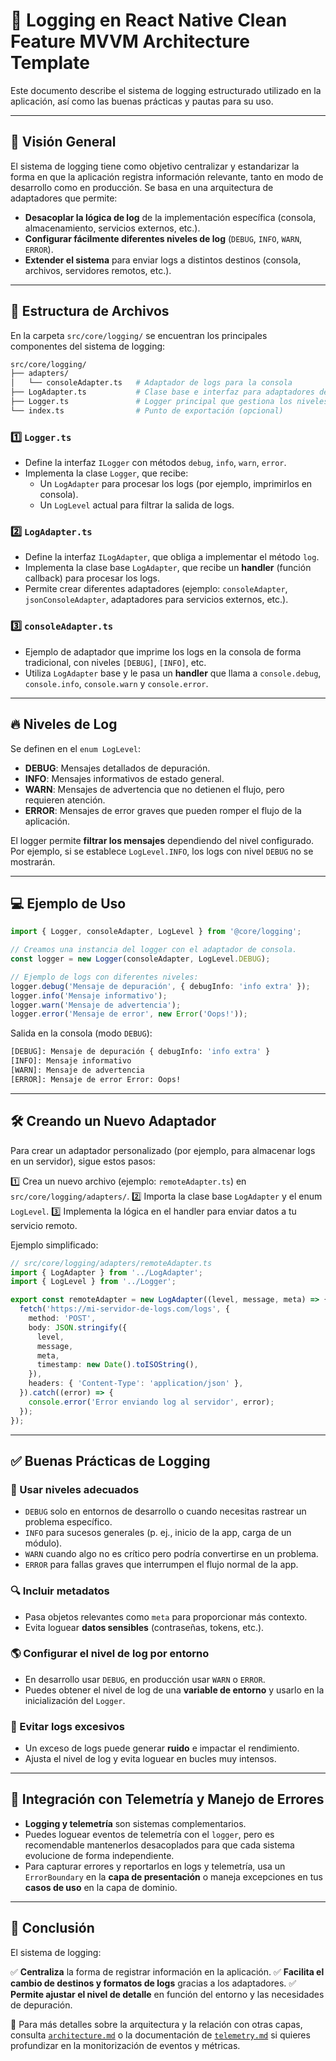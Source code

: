 # 📌 Logging en React Native Clean Feature MVVM Architecture Template

Este documento describe el sistema de logging estructurado utilizado en la aplicación, así como las buenas prácticas y pautas para su uso.

---

## 🎯 Visión General

El sistema de logging tiene como objetivo centralizar y estandarizar la forma en que la aplicación registra información relevante, tanto en modo de desarrollo como en producción. Se basa en una arquitectura de adaptadores que permite:

- **Desacoplar la lógica de log** de la implementación específica (consola, almacenamiento, servicios externos, etc.).
- **Configurar fácilmente diferentes niveles de log** (`DEBUG`, `INFO`, `WARN`, `ERROR`).
- **Extender el sistema** para enviar logs a distintos destinos (consola, archivos, servidores remotos, etc.).

---

## 📂 Estructura de Archivos

En la carpeta `src/core/logging/` se encuentran los principales componentes del sistema de logging:

```bash
src/core/logging/
├── adapters/
│   └── consoleAdapter.ts   # Adaptador de logs para la consola
├── LogAdapter.ts           # Clase base e interfaz para adaptadores de log
├── Logger.ts               # Logger principal que gestiona los niveles de log
└── index.ts                # Punto de exportación (opcional)
```

### 1️⃣ `Logger.ts`
- Define la interfaz `ILogger` con métodos `debug`, `info`, `warn`, `error`.
- Implementa la clase `Logger`, que recibe:
  - Un `LogAdapter` para procesar los logs (por ejemplo, imprimirlos en consola).
  - Un `LogLevel` actual para filtrar la salida de logs.

### 2️⃣ `LogAdapter.ts`
- Define la interfaz `ILogAdapter`, que obliga a implementar el método `log`.
- Implementa la clase base `LogAdapter`, que recibe un **handler** (función callback) para procesar los logs.
- Permite crear diferentes adaptadores (ejemplo: `consoleAdapter`, `jsonConsoleAdapter`, adaptadores para servicios externos, etc.).

### 3️⃣ `consoleAdapter.ts`
- Ejemplo de adaptador que imprime los logs en la consola de forma tradicional, con niveles `[DEBUG]`, `[INFO]`, etc.
- Utiliza `LogAdapter` base y le pasa un **handler** que llama a `console.debug`, `console.info`, `console.warn` y `console.error`.

---

## 🔥 Niveles de Log

Se definen en el `enum LogLevel`:

- **DEBUG**: Mensajes detallados de depuración.
- **INFO**: Mensajes informativos de estado general.
- **WARN**: Mensajes de advertencia que no detienen el flujo, pero requieren atención.
- **ERROR**: Mensajes de error graves que pueden romper el flujo de la aplicación.

El logger permite **filtrar los mensajes** dependiendo del nivel configurado. Por ejemplo, si se establece `LogLevel.INFO`, los logs con nivel `DEBUG` no se mostrarán.

---

## 💻 Ejemplo de Uso

```typescript
import { Logger, consoleAdapter, LogLevel } from '@core/logging';

// Creamos una instancia del logger con el adaptador de consola.
const logger = new Logger(consoleAdapter, LogLevel.DEBUG);

// Ejemplo de logs con diferentes niveles:
logger.debug('Mensaje de depuración', { debugInfo: 'info extra' });
logger.info('Mensaje informativo');
logger.warn('Mensaje de advertencia');
logger.error('Mensaje de error', new Error('Oops!'));
```

Salida en la consola (modo `DEBUG`):

```bash
[DEBUG]: Mensaje de depuración { debugInfo: 'info extra' }
[INFO]: Mensaje informativo
[WARN]: Mensaje de advertencia
[ERROR]: Mensaje de error Error: Oops!
```

---

## 🛠 Creando un Nuevo Adaptador

Para crear un adaptador personalizado (por ejemplo, para almacenar logs en un servidor), sigue estos pasos:

1️⃣ Crea un nuevo archivo (ejemplo: `remoteAdapter.ts`) en `src/core/logging/adapters/`.
2️⃣ Importa la clase base `LogAdapter` y el enum `LogLevel`.
3️⃣ Implementa la lógica en el handler para enviar datos a tu servicio remoto.

Ejemplo simplificado:

```typescript
// src/core/logging/adapters/remoteAdapter.ts
import { LogAdapter } from '../LogAdapter';
import { LogLevel } from '../Logger';

export const remoteAdapter = new LogAdapter((level, message, meta) => {
  fetch('https://mi-servidor-de-logs.com/logs', {
    method: 'POST',
    body: JSON.stringify({
      level,
      message,
      meta,
      timestamp: new Date().toISOString(),
    }),
    headers: { 'Content-Type': 'application/json' },
  }).catch((error) => {
    console.error('Error enviando log al servidor', error);
  });
});
```

---

## ✅ Buenas Prácticas de Logging

### 🎯 Usar niveles adecuados
- `DEBUG` solo en entornos de desarrollo o cuando necesitas rastrear un problema específico.
- `INFO` para sucesos generales (p. ej., inicio de la app, carga de un módulo).
- `WARN` cuando algo no es crítico pero podría convertirse en un problema.
- `ERROR` para fallas graves que interrumpen el flujo normal de la app.

### 🔍 Incluir metadatos
- Pasa objetos relevantes como `meta` para proporcionar más contexto.
- Evita loguear **datos sensibles** (contraseñas, tokens, etc.).

### 🌎 Configurar el nivel de log por entorno
- En desarrollo usar `DEBUG`, en producción usar `WARN` o `ERROR`.
- Puedes obtener el nivel de log de una **variable de entorno** y usarlo en la inicialización del `Logger`.

### 🚀 Evitar logs excesivos
- Un exceso de logs puede generar **ruido** e impactar el rendimiento.
- Ajusta el nivel de log y evita loguear en bucles muy intensos.

---

## 🔗 Integración con Telemetría y Manejo de Errores

- **Logging y telemetría** son sistemas complementarios.
- Puedes loguear eventos de telemetría con el `logger`, pero es recomendable mantenerlos desacoplados para que cada sistema evolucione de forma independiente.
- Para capturar errores y reportarlos en logs y telemetría, usa un `ErrorBoundary` en la **capa de presentación** o maneja excepciones en tus **casos de uso** en la capa de dominio.

---

## 📌 Conclusión

El sistema de logging:

✅ **Centraliza** la forma de registrar información en la aplicación.
✅ **Facilita el cambio de destinos y formatos de logs** gracias a los adaptadores.
✅ **Permite ajustar el nivel de detalle** en función del entorno y las necesidades de depuración.

📖 Para más detalles sobre la arquitectura y la relación con otras capas, consulta [`architecture.md`](../architecture.md) o la documentación de [`telemetry.md`](../telemetry.md) si quieres profundizar en la monitorización de eventos y métricas.

